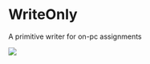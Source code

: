 # WriteOnly
A primitive writer for on-pc assignments

<img src="https://ci.appveyor.com/api/projects/status/github/chripf/WriteOnly?svg=true" />

